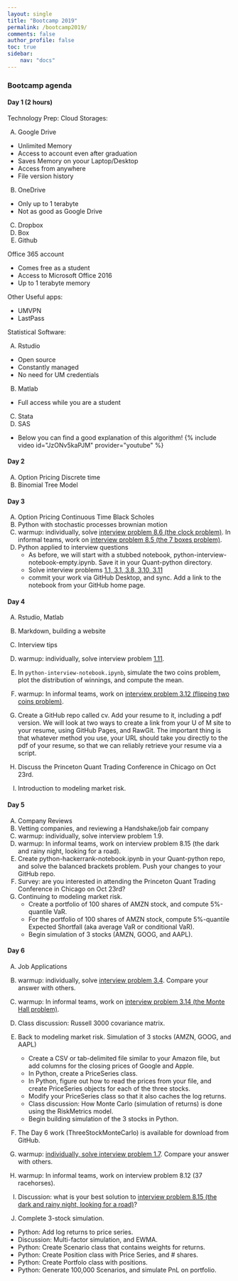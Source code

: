 ```yaml
---
layout: single
title: "Bootcamp 2019"
permalink: /bootcamp2019/
comments: false
author_profile: false
toc: true
sidebar:
    nav: "docs"
---
```


<style type="text/css">
    ol { list-style-type: upper-alpha; }
</style>

### Bootcamp agenda

#### Day 1 (2 hours)
Technology Prep:
Cloud Storages:
1. Google Drive
  - Unlimited Memory
  - Access to account even after graduation
  - Saves Memory on yoour Laptop/Desktop
  - Access from anywhere
  - File version history
2. OneDrive
  - Only up to 1 terabyte
  - Not as good as Google Drive
3. Dropbox
4. Box
5. Github

Office 365 account
- Comes free as a student
- Access to Microsoft Office 2016
- Up to 1 terabyte memory

Other Useful apps:
- UMVPN
- LastPass

Statistical Software:
1. Rstudio
  - Open source
  - Constantly managed
  - No need for UM credentials
2. Matlab
  - Full access while you are a student
3. Stata
4. SAS

- Below you can find a good explanation of this algorithm!
{% include video id="JzONv5kaPJM" provider="youtube" %}

#### Day 2
1. Option Pricing Discrete time
2. Binomial Tree Model

#### Day 3
1. Option Pricing Continuous Time Black Scholes
2. Python with stochastic processes brownian motion
1. warmup: individually, solve [interview problem 8.6 (the clock problem)](../files/quantTechnicalQuestions/quantTechnicalQuestions.pdf). In informal teams, work on [interview problem 8.5 (the 7 boxes problem)](../files/quantTechnicalQuestions/quantTechnicalQuestions.pdf).
2. Python applied to interview questions
    - As before, we will start with a stubbed notebook, python-interview-notebook-empty.ipynb. Save it in your Quant-python directory.
    - Solve interview problems [1.1, 3.1, 3.8, 3.10, 3.11](../files/quantTechnicalQuestions/quantTechnicalQuestions.pdf)
    - commit your work via GitHub Desktop, and sync. Add a link to the notebook from your GitHub home page.


#### Day 4
1. Rstudio, Matlab
2. Markdown, building a website
3. Interview tips

1. warmup: individually, solve interview problem [1.11](../files/quantTechnicalQuestions/quantTechnicalQuestions.pdf).
2. In `python-interview-notebook.ipynb`, simulate the two coins problem, plot the distribution of winnings, and compute the mean.
3. warmup: In informal teams, work on [interview problem 3.12 (flipping two coins problem)](../files/quantTechnicalQuestions/quantTechnicalQuestions.pdf).
4. Create a GitHub repo called cv. Add your resume to it, including a pdf version. We will look at two ways to create a link from your U of M site to your resume, using GitHub Pages, and RawGit. The important thing is that whatever method you use, your URL should take you directly to the pdf of your resume, so that we can reliably retrieve your resume via a script.
5. Discuss the Princeton Quant Trading Conference in Chicago on Oct 23rd.
6. Introduction to modeling market risk.


#### Day 5
1. Company Reviews
2. Vetting companies, and reviewing a Handshake/job fair company 
1. warmup: individually, solve interview problem 1.9.
2. warmup: In informal teams, work on interview problem 8.15 (the dark and rainy night, looking for a road).
3. Create python-hackerrank-notebook.ipynb in your Quant-python repo, and solve the balanced brackets problem. Push your changes to your GitHub repo.
4. Survey: are you interested in attending the Princeton Quant Trading Conference in Chicago on Oct 23rd?
5. Continuing to modeling market risk.
    - Create a portfolio of 100 shares of AMZN stock, and compute 5%-quantile VaR.
    - For the portfolio of 100 shares of AMZN stock, compute 5%-quantile Expected Shortfall (aka average VaR or conditional VaR).
    - Begin simulation of 3 stocks (AMZN, GOOG, and AAPL).


#### Day 6
1. Job Applications

1. warmup: individually, solve [interview problem 3.4](../files/quantTechnicalQuestions/quantTechnicalQuestions.pdf). Compare your answer with others.
1. warmup: In informal teams, work on [interview problem 3.14 (the Monte Hall problem)](../files/quantTechnicalQuestions/quantTechnicalQuestions.pdf).
3. Class discussion: Russell 3000 covariance matrix.
4. Back to modeling market risk.
  Simulation of 3 stocks (AMZN, GOOG, and AAPL)
    - Create a CSV or tab-delimited file similar to your Amazon file, but add  columns for the closing prices of Google and Apple.
    - In Python, create a PriceSeries class.
    - In Python, figure out how to read the prices from your file, and create PriceSeries objects for each of the three stocks.
    - Modify your PriceSeries class so that it also caches the log returns.
    - Class discussion: How Monte Carlo (simulation of returns) is done using the RiskMetrics model.
    - Begin building simulation of the 3 stocks in Python.

1. The Day 6 work (ThreeStockMonteCarlo) is available for download from GitHub.
2. warmup: [individually, solve interview problem 1.7](../files/quantTechnicalQuestions/quantTechnicalQuestions.pdf). Compare your answer with others.
3. warmup: In informal teams, work on interview problem 8.12 (37 racehorses).
4. Discussion: what is your best solution to [interview problem 8.15 (the dark and rainy night, looking for a road)](../files/quantTechnicalQuestions/quantTechnicalQuestions.pdf)?
5. Complete 3-stock simulation.
  - Python: Add log returns to price series.
  - Discussion: Multi-factor simulation, and EWMA.
  - Python: Create Scenario class that contains weights for returns.
  - Python: Create Position class with Price Series, and # shares.
  - Python: Create Portfolo class with positions.
  - Python: Generate 100,000 Scenarios, and simulate PnL on portfolio.